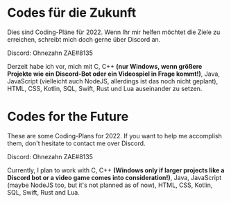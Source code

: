 # Codes für die Zukunft
Dies sind Coding-Pläne für 2022. Wenn Ihr mir helfen möchtet die Ziele zu erreichen, schreibt mich doch gerne über Discord an.

Discord: Ohnezahn ZAE#8135

Derzeit habe ich vor, mich mit C, C++ **(nur Windows, wenn größere Projekte wie ein Discord-Bot oder ein Videospiel in Frage kommt!)**, Java, JavaScript (vielleicht auch NodeJS, allerdings ist das noch nicht geplant), HTML, CSS, Kotlin, SQL, Swift, Rust und Lua auseinander zu setzen.

# Codes for the Future
These are some Coding-Plans for 2022. If you want to help me accomplish them, don't hesitate to contact me over Discord.

Discord: Ohnezahn ZAE#8135

Currently, I plan to work with C, C++ **(Windows only if larger projects like a Discord bot or a video game comes into consideration!)**, Java, JavaScript (maybe NodeJS too, but it's not planned as of now), HTML, CSS, Kotlin, SQL, Swift, Rust and Lua.
